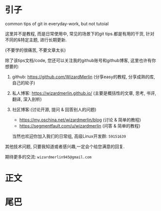 # 引子
common tips of git in everyday-work, but not tutoial

这里并不是教程, 而是日常使用中, 常见的场景下的git tips.都是有用的干货, 针对不同的&特定主题, 进行长期更新.

(不要学的很痛苦, 不要文章太长)

除了该tips文档/code, 您还可以关注我的github账号和github博客, 这里也许有你想要的:

1. github: https://github.com/WizardMerlin
   (分享easy的教程, 分享成熟的库, 自己的轮子)
2. 私人博客: https://wizardmerlin.github.io/
   (主要是概括性的文章, 思考, 书评, 翻译, 深入剖析)
3. 社区博客:(讨论开源, 提问 & 回答别人的问题)
   * https://my.oschina.net/wizardmerlin/blog  (讨论 & 简单的教程)
   * https://segmentfault.com/u/wizardmerlin  (问答 &  简单的教程)

   当然也欢迎你加入我们的日常组, 高级Linux开发群: `59151639`


其他技术问题, 只要我知道或者感兴趣,一定会个给您满意的回复.
  
期待更多的交流: `wizardmerlin945@gmail.com`



# 正文







# 尾巴

